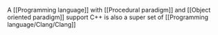 A [[Programming language]] with [[Procedural paradigm]] and [[Object oriented paradigm]] support
C++ is also a super set of [[Programming language/Clang/Clang]]